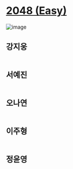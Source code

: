 # [2048 (Easy)](https://www.acmicpc.net/problem/12100)

![image](https://user-images.githubusercontent.com/50551349/161778331-7cb87eb5-3dc9-4da1-8f06-4ab4d49ec0d8.png)

## 강지웅
```java

```
## 서예진
```java

```

## 오나연
```java

```

## 이주형
```java
```

## 정윤영
```java

```
